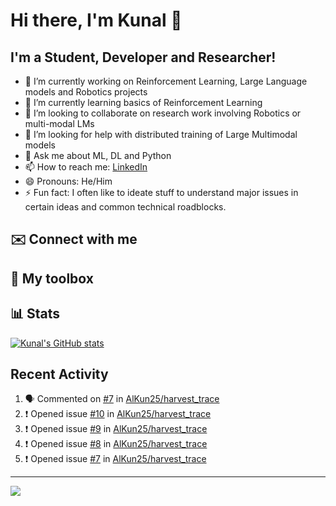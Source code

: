 # Hi there, I'm Kunal 👋

<!--
**AlKun25/AlKun25** is a ✨ _special_ ✨ repository because its `README.md` (this file) appears on your GitHub profile.-->

## I'm a Student, Developer and Researcher!

- 🔭 I’m currently working on Reinforcement Learning, Large Language models and Robotics projects
- 🌱 I’m currently learning basics of Reinforcement Learning
- 👯 I’m looking to collaborate on research work involving Robotics or multi-modal LMs
- 🤔 I’m looking for help with distributed training of Large Multimodal models
- 💬 Ask me about ML, DL and Python
- 📫 How to reach me: [LinkedIn](https://www.linkedin.com/in/kunalmundada/)
- 😄 Pronouns: He/Him
- ⚡ Fun fact: I often like to ideate stuff to understand major issues in certain ideas and common technical roadblocks.

## ✉️ Connect with me



## 🧰 My toolbox


## 📊 Stats
[![Kunal's GitHub stats](https://github-readme-stats.vercel.app/api?username=AlKun25&theme=radical&count_private=true&show_icons=true&rank_icon=github)](https://github.com/anuraghazra/github-readme-stats)


## Recent Activity
<!--START_SECTION:activity-->
1. 🗣 Commented on [#7](https://github.com/AlKun25/harvest_trace/issues/7#issuecomment-1922057196) in [AlKun25/harvest_trace](https://github.com/AlKun25/harvest_trace)
2. ❗ Opened issue [#10](https://github.com/AlKun25/harvest_trace/issues/10) in [AlKun25/harvest_trace](https://github.com/AlKun25/harvest_trace)
3. ❗ Opened issue [#9](https://github.com/AlKun25/harvest_trace/issues/9) in [AlKun25/harvest_trace](https://github.com/AlKun25/harvest_trace)
4. ❗ Opened issue [#8](https://github.com/AlKun25/harvest_trace/issues/8) in [AlKun25/harvest_trace](https://github.com/AlKun25/harvest_trace)
5. ❗ Opened issue [#7](https://github.com/AlKun25/harvest_trace/issues/7) in [AlKun25/harvest_trace](https://github.com/AlKun25/harvest_trace)
<!--END_SECTION:activity-->


---


![](https://komarev.com/ghpvc/?username=AlKun25&style=plastic&color=blue)
